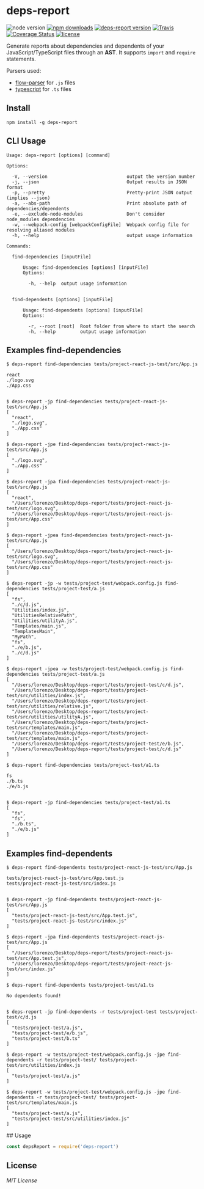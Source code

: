 # deps-report

![node version](https://img.shields.io/node/v/deps-report.svg)
[![npm downloads](https://img.shields.io/npm/dm/deps-report.svg)](https://www.npmjs.com/package/deps-report)
[![deps-report version](https://img.shields.io/npm/v/deps-report.svg)](https://www.npmjs.com/package/deps-report)
[![Travis](https://img.shields.io/travis/pichillilorenzo/deps-report.svg?branch=master)](https://travis-ci.org/pichillilorenzo/deps-report)
[![Coverage Status](https://coveralls.io/repos/github/pichillilorenzo/deps-report/badge.svg?branch=master)](https://coveralls.io/github/pichillilorenzo/deps-report?branch=master)
[![license](https://img.shields.io/github/license/mashape/apistatus.svg)](/LICENSE.txt)

Generate reports about dependencies and dependents of your JavaScript/TypeScript files through an **AST**. It supports `import` and `require` statements.

Parsers used:
  - [flow-parser](https://www.npmjs.com/package/flow-parser) for `.js` files
  - [typescript](https://github.com/Microsoft/TypeScript) for `.ts` files


## Install

`npm install -g deps-report`


## CLI Usage

```
Usage: deps-report [options] [command]

Options:

  -V, --version                             output the version number
  -j, --json                                Output results in JSON format
  -p, --pretty                              Pretty-print JSON output (implies --json)
  -a, --abs-path                            Print absolute path of dependencies/dependents
  -e, --exclude-node-modules                Don't consider node_modules dependencies
  -w, --webpack-config [webpackConfigFile]  Webpack config file for resolving aliased modules
  -h, --help                                output usage information

Commands:

  find-dependencies [inputFile]

      Usage: find-dependencies [options] [inputFile]
      Options:

        -h, --help  output usage information


  find-dependents [options] [inputFile]

      Usage: find-dependents [options] [inputFile]
      Options:

        -r, --root [root]  Root folder from where to start the search
        -h, --help         output usage information

```


## Examples find-dependencies

```
$ deps-report find-dependencies tests/project-react-js-test/src/App.js

react
./logo.svg
./App.css


$ deps-report -jp find-dependencies tests/project-react-js-test/src/App.js
[
  "react",
  "./logo.svg",
  "./App.css"
]

$ deps-report -jpe find-dependencies tests/project-react-js-test/src/App.js
[
  "./logo.svg",
  "./App.css"
]

$ deps-report -jpa find-dependencies tests/project-react-js-test/src/App.js
[
  "react",
  "/Users/lorenzo/Desktop/deps-report/tests/project-react-js-test/src/logo.svg",
  "/Users/lorenzo/Desktop/deps-report/tests/project-react-js-test/src/App.css"
]

$ deps-report -jpea find-dependencies tests/project-react-js-test/src/App.js
[
  "/Users/lorenzo/Desktop/deps-report/tests/project-react-js-test/src/logo.svg",
  "/Users/lorenzo/Desktop/deps-report/tests/project-react-js-test/src/App.css"
]

$ deps-report -jp -w tests/project-test/webpack.config.js find-dependencies tests/project-test/a.js
[
  "fs",
  "./c/d.js",
  "Utilities/index.js",
  "UtilitiesRelativePath",
  "Utilities/utilityA.js",
  "Templates/main.js",
  "TemplatesMain",
  "MyPath",
  "fs",
  "./e/b.js",
  "./c/d.js"
]

$ deps-report -jpea -w tests/project-test/webpack.config.js find-dependencies tests/project-test/a.js
[
  "/Users/lorenzo/Desktop/deps-report/tests/project-test/c/d.js",
  "/Users/lorenzo/Desktop/deps-report/tests/project-test/src/utilities/index.js",
  "/Users/lorenzo/Desktop/deps-report/tests/project-test/src/utilities/relative.js",
  "/Users/lorenzo/Desktop/deps-report/tests/project-test/src/utilities/utilityA.js",
  "/Users/lorenzo/Desktop/deps-report/tests/project-test/src/templates/main.js",
  "/Users/lorenzo/Desktop/deps-report/tests/project-test/src/templates/main.js",
  "/Users/lorenzo/Desktop/deps-report/tests/project-test/e/b.js",
  "/Users/lorenzo/Desktop/deps-report/tests/project-test/c/d.js"
]

$ deps-report find-dependencies tests/project-test/a1.ts

fs
./b.ts
./e/b.js


$ deps-report -jp find-dependencies tests/project-test/a1.ts
[
  "fs",
  "fs",
  "./b.ts",
  "./e/b.js"
]
```

## Examples find-dependents

```
$ deps-report find-dependents tests/project-react-js-test/src/App.js

tests/project-react-js-test/src/App.test.js
tests/project-react-js-test/src/index.js


$ deps-report -jp find-dependents tests/project-react-js-test/src/App.js
[
  "tests/project-react-js-test/src/App.test.js",
  "tests/project-react-js-test/src/index.js"
]

$ deps-report -jpa find-dependents tests/project-react-js-test/src/App.js
[
  "/Users/lorenzo/Desktop/deps-report/tests/project-react-js-test/src/App.test.js",
  "/Users/lorenzo/Desktop/deps-report/tests/project-react-js-test/src/index.js"
]

$ deps-report find-dependents tests/project-test/a1.ts

No dependents found!


$ deps-report -jp find-dependents -r tests/project-test tests/project-test/c/d.js
[
  "tests/project-test/a.js",
  "tests/project-test/e/b.js",
  "tests/project-test/b.ts"
]

$ deps-report -w tests/project-test/webpack.config.js -jpe find-dependents -r tests/project-test/ tests/project-test/src/utilities/index.js
[
  "tests/project-test/a.js"
]

$ deps-report -w tests/project-test/webpack.config.js -jpe find-dependents -r tests/project-test/ tests/project-test/src/templates/main.js
[
  "tests/project-test/a.js",
  "tests/project-test/src/utilities/index.js"
]
```

## Usage

```javascript
const depsReport = require('deps-report')
```

## License

_MIT License_